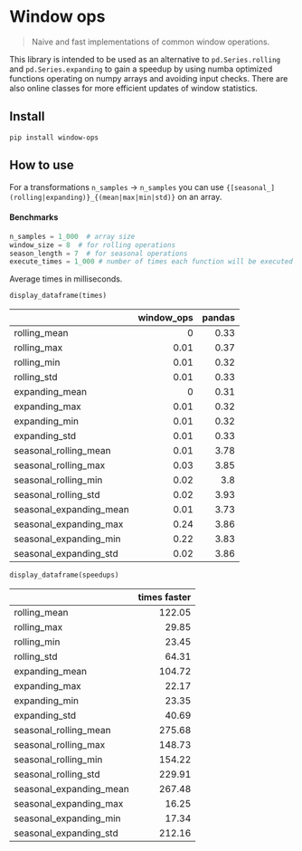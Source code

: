 # Window ops
> Naive and fast implementations of common window operations.


This library is intended to be used as an alternative to `pd.Series.rolling` and `pd.Series.expanding` to gain a speedup by using numba optimized functions operating on numpy arrays and avoiding input checks. There are also online classes for more efficient updates of window statistics.

## Install

`pip install window-ops`

## How to use

For a transformations `n_samples` -> `n_samples` you can use `{[seasonal_](rolling|expanding)}_{(mean|max|min|std)}` on an array.

#### Benchmarks

```python
n_samples = 1_000  # array size
window_size = 8  # for rolling operations
season_length = 7  # for seasonal operations
execute_times = 1_000 # number of times each function will be executed
```

Average times in milliseconds.

```python
display_dataframe(times)
```




|                         |   window_ops |   pandas |
|:------------------------|-------------:|---------:|
| rolling_mean            |         0    |     0.33 |
| rolling_max             |         0.01 |     0.37 |
| rolling_min             |         0.01 |     0.32 |
| rolling_std             |         0.01 |     0.33 |
| expanding_mean          |         0    |     0.31 |
| expanding_max           |         0.01 |     0.32 |
| expanding_min           |         0.01 |     0.32 |
| expanding_std           |         0.01 |     0.33 |
| seasonal_rolling_mean   |         0.01 |     3.78 |
| seasonal_rolling_max    |         0.03 |     3.85 |
| seasonal_rolling_min    |         0.02 |     3.8  |
| seasonal_rolling_std    |         0.02 |     3.93 |
| seasonal_expanding_mean |         0.01 |     3.73 |
| seasonal_expanding_max  |         0.24 |     3.86 |
| seasonal_expanding_min  |         0.22 |     3.83 |
| seasonal_expanding_std  |         0.02 |     3.86 |



```python
display_dataframe(speedups)
```




|                         |   times faster |
|:------------------------|---------------:|
| rolling_mean            |         122.05 |
| rolling_max             |          29.85 |
| rolling_min             |          23.45 |
| rolling_std             |          64.31 |
| expanding_mean          |         104.72 |
| expanding_max           |          22.17 |
| expanding_min           |          23.35 |
| expanding_std           |          40.69 |
| seasonal_rolling_mean   |         275.68 |
| seasonal_rolling_max    |         148.73 |
| seasonal_rolling_min    |         154.22 |
| seasonal_rolling_std    |         229.91 |
| seasonal_expanding_mean |         267.48 |
| seasonal_expanding_max  |          16.25 |
| seasonal_expanding_min  |          17.34 |
| seasonal_expanding_std  |         212.16 |


